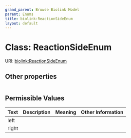 ```yaml
---
grand_parent: Browse Biolink Model
parent: Enums
title: biolink:ReactionSideEnum
layout: default
---
```


# Class: ReactionSideEnum




URI: [biolink:ReactionSideEnum](https://w3id.org/biolink/ReactionSideEnum)


## Other properties

|  |  |  |
| --- | --- | --- |

## Permissible Values

| Text | Description | Meaning | Other Information |
| :--- | :---: | :---: | ---: |
| left |  |  |  |
| right |  |  |  |

